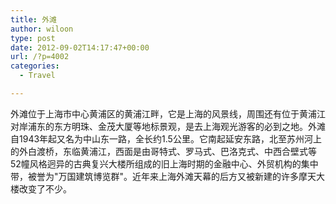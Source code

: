 ```yaml
---
title: ﻿外滩
author: wiloon
type: post
date: 2012-09-02T14:17:47+00:00
url: /?p=4002
categories:
  - Travel

---
```

外滩位于上海市中心黄浦区的黄浦江畔，它是上海的风景线，周围还有位于黄浦江对岸浦东的东方明珠、金茂大厦等地标景观，是去上海观光游客的必到之地。外滩自1943年起又名为中山东一路，全长约1.5公里。它南起延安东路，北至苏州河上的外白渡桥，东临黄浦江，西面是由哥特式、罗马式、巴洛克式、中西合壁式等52幢风格迥异的古典复兴大楼所组成的旧上海时期的金融中心、外贸机构的集中带，被誉为"万国建筑博览群"。近年来上海外滩天幕的后方又被新建的许多摩天大楼改变了不少。
